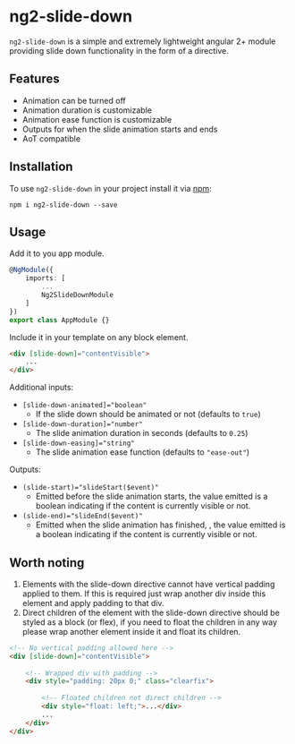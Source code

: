 # ng2-slide-down

`ng2-slide-down` is a simple and extremely lightweight angular 2+ module providing slide down functionality in the form of a directive.

## Features

- Animation can be turned off
- Animation duration is customizable
- Animation ease function is customizable
- Outputs for when the slide animation starts and ends
- AoT compatible

## Installation
To use `ng2-slide-down` in your project install it via [npm](https://www.npmjs.com/package/ng2-slide-down):
```
npm i ng2-slide-down --save
```

## Usage

Add it to you app module.

```typescript
@NgModule({
	imports: [
		...
		Ng2SlideDownModule
	]
})
export class AppModule {}
```

Include it in your template on any block element.

```html
<div [slide-down]="contentVisible">
	...
</div>
```

Additional inputs:

- `[slide-down-animated]="boolean"`
	- If the slide down should be animated or not (defaults to `true`)
- `[slide-down-duration]="number"`
	- The slide animation duration in seconds (defaults to `0.25`)
- `[slide-down-easing]="string"`
	- The slide animation ease function (defaults to `"ease-out"`)

Outputs:

- `(slide-start)="slideStart($event)"`
	- Emitted before the slide animation starts, the value emitted is a boolean indicating if the content is currently visible or not.
- `(slide-end)="slideEnd($event)"`
	- Emitted when the slide animation has finished, , the value emitted is a boolean indicating if the content is currently visible or not.
	
## Worth noting

1. Elements with the slide-down directive cannot have vertical padding applied to them. If this is required just wrap another div inside this element and apply padding to that div.
2. Direct children of the element with the slide-down directive should be styled as a block (or flex), if you need to float the children in any way please wrap another element inside it and float its children.

```html
<!-- No vertical padding allowed here -->
<div [slide-down]="contentVisible">
	
	<!-- Wrapped div with padding -->
	<div style="padding: 20px 0;" class="clearfix">
	
		<!-- Floated children not direct children -->
		<div style="float: left;">...</div>
		...
	</div>
</div>
```